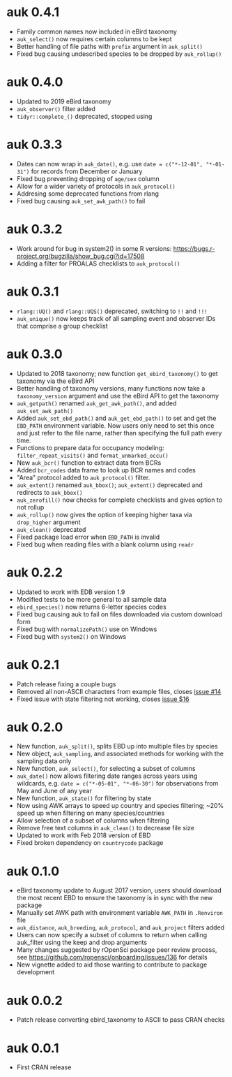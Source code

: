 # auk 0.4.1

- Family common names now included in eBird taxonomy
- `auk_select()` now requires certain columns to be kept
- Better handling of file paths with `prefix` argument in `auk_split()`
- Fixed bug causing undescribed species to be dropped by `auk_rollup()`

# auk 0.4.0

- Updated to 2019 eBird taxonomy
- `auk_observer()` filter added
- `tidyr::complete_()` deprecated, stopped using

# auk 0.3.3

- Dates can now wrap in `auk_date()`, e.g. use `date = c("*-12-01", "*-01-31")` for records from December or January
- Fixed bug preventing dropping of `age/sex` column
- Allow for a wider variety of protocols in `auk_protocol()`
- Addresing some deprecated functions from rlang
- Fixed bug causing `auk_set_awk_path()` to fail

# auk 0.3.2

- Work around for bug in system2() in some R versions: https://bugs.r-project.org/bugzilla/show_bug.cgi?id=17508
- Adding a filter for PROALAS checklists to `auk_protocol()`

# auk 0.3.1

- `rlang::UQ()` and `rlang::UQS()` deprecated, switching to `!!` and `!!!`
- `auk_unique()` now keeps track of all sampling event and observer IDs that comprise a group checklist

# auk 0.3.0

- Updated to 2018 taxonomy; new function `get_ebird_taxonomy()` to get taxonomy via the eBird API
- Better handling of taxonomy versions, many functions now take a `taxonomy_version` argument and use the eBird API to get the taxonomy
- `auk_getpath()` renamed `auk_get_awk_path()`, and added `auk_set_awk_path()`
- Added `auk_set_ebd_path()` and `auk_get_ebd_path()` to set and get the 
`EBD_PATH` environment variable. Now users only need to set this once and just 
refer to the file name, rather than specifying the full path every time.
- Functions to prepare data for occupancy modeling: `filter_repeat_visits()` and `format_unmarked_occu()`
- New `auk_bcr()` function to extract data from BCRs
- Added `bcr_codes` data frame to look up BCR names and codes
- "Area" protocol added to `auk_protocol()` filter.
- `auk_extent()` renamed `auk_bbox()`; `auk_extent()` deprecated and redirects to `auk_bbox()`
- `auk_zerofill()` now checks for complete checklists and gives option to not rollup
- `auk_rollup()` now gives the option of keeping higher taxa via `drop_higher` argument
- `auk_clean()` deprecated
- Fixed package load error when `EBD_PATH` is invalid
- Fixed bug when reading files with a blank column using `readr`

# auk 0.2.2

- Updated to work with EDB version 1.9
- Modified tests to be more general to all sample data
- `ebird_species()` now returns 6-letter species codes
- Fixed bug causing auk to fail on files downloaded via custom download form
- Fixed bug with `normalizePath()` use on Windows
- Fixed bug with `system2()` on Windows

# auk 0.2.1

- Patch release fixing a couple bugs
- Removed all non-ASCII characters from example files, closes [issue #14](https://github.com/CornellLabofOrnithology/auk/issues/14)
- Fixed issue with state filtering not working, closes [issue $16](https://github.com/CornellLabofOrnithology/auk/issues/16)

# auk 0.2.0

- New function, `auk_split()`, splits EBD up into multiple files by species
- New object, `auk_sampling`, and associated methods for working with the sampling data only
- New function, `auk_select()`, for selecting a subset of columns
- `auk_date()` now allows filtering date ranges across years using wildcards, e.g. `date = c("*-05-01", "*-06-30")` for observations from May and June of any year
- New function, `auk_state()` for filtering by state
- Now using AWK arrays to speed up country and species filtering; ~20% speed up when filtering on many species/countries
- Allow selection of a subset of columns when filtering
- Remove free text columns in `auk_clean()` to decrease file size
- Updated to work with Feb 2018 version of EBD
- Fixed broken dependency on `countrycode` package

# auk 0.1.0

- eBird taxonomy update to August 2017 version, users should download the most recent EBD to ensure the taxonomy is in sync with the new package
- Manually set AWK path with environment variable `AWK_PATH` in `.Renviron` file 
- `auk_distance`, `auk_breeding`, `auk_protocol`, and `auk_project` filters added
- Users can now specify a subset of columns to return when calling auk_filter using the keep and drop arguments
- Many changes suggested by rOpenSci package peer review process, see https://github.com/ropensci/onboarding/issues/136 for details
- New vignette added to aid those wanting to contribute to package development

# auk 0.0.2

- Patch release converting ebird_taxonomy to ASCII to pass CRAN checks

# auk 0.0.1

- First CRAN release